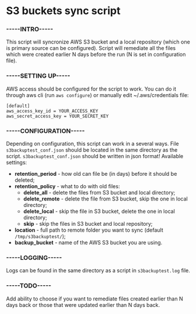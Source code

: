 # S3 buckets sync script

### -----INTRO-----

This script will syncronize AWS S3 bucket and a local repository (which one is primary source can be configured). Script will remediate all the files which were created earlier N days before the run (N is set in configuration file).

### -----SETTING UP-----

AWS access should be configured for the script to work. You can do it through aws cli (run `aws configure`) or manually edit ~/.aws/credentials file:
```
[default]
aws_access_key_id = YOUR_ACCESS_KEY
aws_secret_access_key = YOUR_SECRET_KEY
```

### -----CONFIGURATION-----

Depending on configuration, this script can work in a several ways. File `s3backuptest_conf.json` should be located in the same directory as the script.
`s3backuptest_conf.json` should be written in json format!
Available settings:
+ **retention_period** - how old can file be (in days) before it should be deleted;
+ **retention_policy** - what to do with old files:
   - **delete_all**		- delete the files from S3 bucket and local directory;
   - **delete_remote**	- delete the file from S3 bucket, skip the one in local directory;
   - **delete_local**	- skip the file in S3 bucket, delete the one in local directory;
   - **skip**		- skip the files in S3 bucket and local repository;
+ **location**	   - full path to remote folder you want to sync (default `/tmp/s3backuptest/`);
+ **backup_bucket**    - name of the AWS S3 bucket you are using.

### -----LOGGING-----

Logs can be found in the same directory as a script in `s3backuptest.log` file.

### -----TODO-----

Add ability to choose if you want to remediate files created earlier than N days back or those that were updated earlier than N days back.
